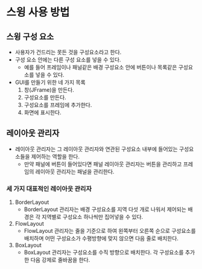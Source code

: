 # 스윙 사용 방법
## 스윙 구성 요소
- 사용자가 건드리는 못든 것을 구성요소라고 한다.
- 구성 요소 안에는 다른 구성 요소를 넣을 수 있다.
  - 예를 들어 프레임이나 패널같은 배경 구성요소 안에 버튼이나 목록같은 구성요소를 넣을 수 있다.
- GUI를 만들기 위한 네 가지 목록
  1. 창(JFrame)을 만든다.
  2. 구성요소를 만든다.
  3. 구성요소를 프레임에 추가한다.
  4. 화면에 표시한다.
## 레이아웃 관리자
- 레이아웃 관리자는 그 레이아웃 관리자와 연관된 구성요소 내부에 들어있는 구성요소들을 제어하는 역할을 한다.
  - 만약 패널에 버튼이 들어있다면 패널 레이아웃 관리자는 버튼을 관리하고 프레임의 레이아웃 관리자는 패널을 관리한다.
### 세 가지 대표적인 레이아웃 관리자
1. BorderLayout
   - BorderLayout 관리자는 배경 구성요소를 지역 다섯 개로 나워서 제어되는 배경은 각 지역별로 구성요소 하나씩만 집어넣을 수 있다.
2. FlowLayout
   - FlowLayout 관리자는 줄을 기준으로 하여 왼쪽부터 오른쪽 순으로 구성요소를 배치하며 어떤 구성요소가 수평방향에 맞지 않으면 다음 줄로 배치한다.
3. BoxLayout
   - BoxLayout 관리자는 구성요소를 수직 방향으로 배치한다. 각 구성요소를 추가한 다음 강제로 줄바꿈을 한다.
